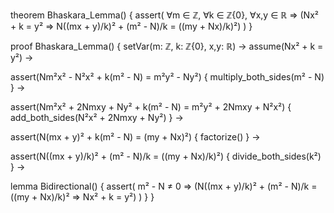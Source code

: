theorem Bhaskara_Lemma() {
  assert(
    ∀m ∈ ℤ, ∀k ∈ ℤ\{0}, ∀x,y ∈ ℝ ⇒
    (Nx² + k = y² ⇒ N((mx + y)/k)² + (m² - N)/k = ((my + Nx)/k)²)
  )
}

proof Bhaskara_Lemma() {
  setVar(m: ℤ, k: ℤ\{0}, x,y: ℝ) →
  assume(Nx² + k = y²) →
  
  assert(Nm²x² - N²x² + k(m² - N) = m²y² - Ny²) {
    multiply_both_sides(m² - N)
  } →
  
  assert(Nm²x² + 2Nmxy + Ny² + k(m² - N) = m²y² + 2Nmxy + N²x²) {
    add_both_sides(N²x² + 2Nmxy + Ny²)
  } →
  
  assert(N(mx + y)² + k(m² - N) = (my + Nx)²) {
    factorize()
  } →
  
  assert(N((mx + y)/k)² + (m² - N)/k = ((my + Nx)/k)²) {
    divide_both_sides(k²)
  } →
  
  lemma Bidirectional() {
    assert(
      m² - N ≠ 0 ⇒ 
      (N((mx + y)/k)² + (m² - N)/k = ((my + Nx)/k)² ⇒ Nx² + k = y²)
    )
  }
}